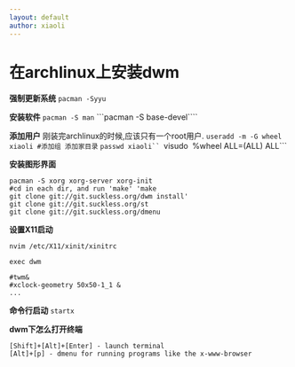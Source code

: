 ```yaml
---
layout: default
author: xiaoli
---
```

# 在archlinux上安装dwm

**强制更新系统**
```pacman -Syyu```

**安装软件**
```pacman -S man```
```pacman -S base-devel````

**添加用户**
刚装完archlinux的时候,应该只有一个root用户.
```useradd -m -G wheel xiaoli #添加组 添加家目录``` 
```passwd xiaoli``
```visudo```
```%wheel ALL=(ALL) ALL```

**安装图形界面**
```
pacman -S xorg xorg-server xorg-init
#cd in each dir, and run 'make' 'make 
git clone git://git.suckless.org/dwm install' 
git clone git://git.suckless.org/st
git clone git://git.suckless.org/dmenu
```

**设置X11启动**
```
nvim /etc/X11/xinit/xinitrc

exec dwm

#twm&
#xclock-geometry 50x50-1_1 &
...
```

**命令行启动**
```startx```

**dwm下怎么打开终端**
```
[Shift]+[Alt]+[Enter] - launch terminal
[Alt]+[p] - dmenu for running programs like the x-www-browser
```


